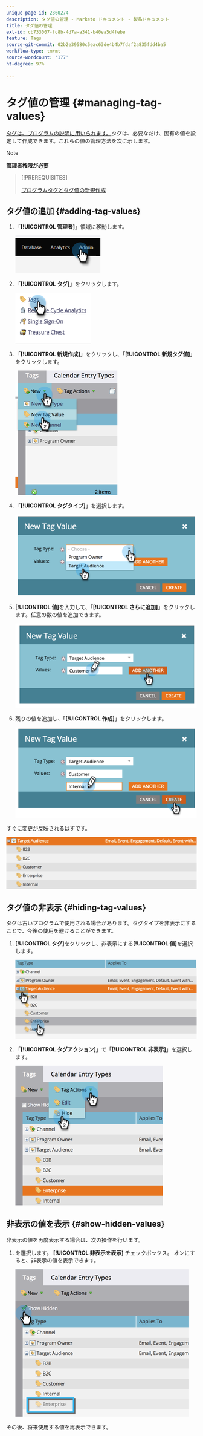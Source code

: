 ```yaml
---
unique-page-id: 2360274
description: タグ値の管理 - Marketo ドキュメント - 製品ドキュメント
title: タグ値の管理
exl-id: cb733007-fc8b-4d7a-a341-b40ea5d4febe
feature: Tags
source-git-commit: 02b2e39580c5eac63de4b4b7fdaf2a835fdd4ba5
workflow-type: tm+mt
source-wordcount: '177'
ht-degree: 97%

---
```


# タグ値の管理 {#managing-tag-values}

[タグは、プログラムの説明に用いられます。](/help/marketo/product-docs/core-marketo-concepts/programs/working-with-programs/understanding-tags.md)タグは、必要なだけ、固有の値を設定して作成できます。これらの値の管理方法を次に示します。

>[!NOTE]
>
>**管理者権限が必要**

>[!PREREQUISITES]
>
>[プログラムタグとタグ値の新規作成](/help/marketo/product-docs/administration/tags/create-a-new-program-tag-and-tag-values.md)

## タグ値の追加 {#adding-tag-values}

1. 「**[!UICONTROL 管理者]**」領域に移動します。

   ![](assets/managing-tag-values-1.png)

1. 「**[!UICONTROL タグ]**」をクリックします。

   ![](assets/managing-tag-values-2.png)

1. 「**[!UICONTROL 新規作成]**」をクリックし、「**[!UICONTROL 新規タグ値]**」をクリックします。

   ![](assets/managing-tag-values-3.png)

1. 「**[!UICONTROL タグタイプ]**」を選択します。

   ![](assets/managing-tag-values-4.png)

1. **[!UICONTROL 値]**&#x200B;を入力して、「**[!UICONTROL さらに追加]**」をクリックします。任意の数の値を追加できます。

   ![](assets/managing-tag-values-5.png)

1. 残りの値を追加し、「**[!UICONTROL 作成]**」をクリックします。

   ![](assets/managing-tag-values-6.png)

すぐに変更が反映されるはずです。

![](assets/managing-tag-values-7.png)

## タグ値の非表示 {#hiding-tag-values}

タグは古いプログラムで使用される場合があります。タグタイプを非表示にすることで、今後の使用を避けることができます。

1. **[!UICONTROL タグ]**&#x200B;をクリックし、非表示にする&#x200B;**[!UICONTROL 値]**&#x200B;を選択します。

   ![](assets/managing-tag-values-8.png)

1. 「**[!UICONTROL タグアクション]**」で「**[!UICONTROL 非表示]**」を選択します。

   ![](assets/managing-tag-values-9.png)

## 非表示の値を表示 {#show-hidden-values}

非表示の値を再度表示する場合は、次の操作を行います。

1. を選択します。 **[!UICONTROL 非表示を表示]** チェックボックス。 オンにすると、非表示の値を表示できます。

   ![](assets/managing-tag-values-10.png)

その後、将来使用する値を再表示できます。
